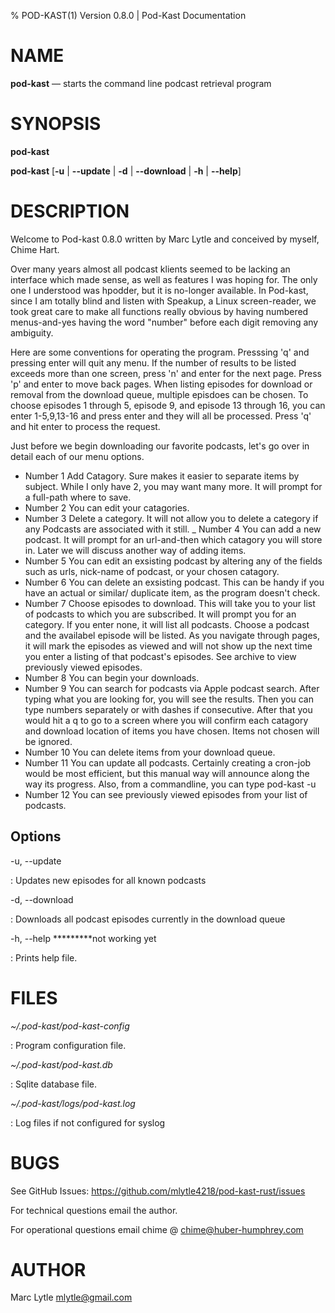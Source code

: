 % POD-KAST(1) Version 0.8.0 | Pod-Kast Documentation

NAME
====

**pod-kast** — starts the command line podcast retrieval program

SYNOPSIS
========

 **pod-kast**

 **pod-kast** \[**-u** | **--update** | **-d** | **--download** | **-h** | **--help**]

DESCRIPTION
===========
Welcome to Pod-kast 0.8.0 written by Marc Lytle and conceived by myself, Chime Hart.

Over many years almost all podcast klients seemed to be lacking an interface which made sense, as well as features I was hoping for. The only one I understood was hpodder, but it is no-longer available. In Pod-kast, since I am totally blind and listen with Speakup, a Linux screen-reader, we took great care to make all functions really obvious by having numbered menus-and-yes having the word "number" before each digit removing any ambiguity.

Here are some conventions for operating the program. Presssing 'q' and pressing enter will quit any menu. If the number of results to be listed exceeds more than one screen, press 'n' and enter for the next page. Press 'p' and enter to move back pages. When listing episodes for download or removal from the download queue, multiple episdoes can be chosen. To choose episodes 1 through 5, episode 9, and episode 13 through 16, you can enter 1-5,9,13-16 and press enter and they will all be processed. Press 'q' and hit enter to process the request.

Just before we begin downloading our favorite podcasts, let's go over in detail each of our menu options. 

- Number 1 Add Catagory. Sure makes it easier to separate items by subject. While I only have 2, you may want many more. It will prompt for a full-path where to save.
- Number 2 You can edit your catagories.
- Number 3 Delete a category. It will not allow you to delete a category if any Podcasts are associated with it still.
_ Number 4 You can add a new podcast. It will prompt for an url-and-then which catagory you will store in. Later we will discuss another way of adding items.
- Number 5 You can edit an exsisting podcast by altering any of the fields such as urls, nick-name of podcast, or your chosen catagory.
- Number 6 You can delete an exsisting podcast. This can be handy if you have an actual or similar/ duplicate item, as the program doesn't check.
- Number 7 Choose episodes to download. This will take you to your list of podcasts to which you are subscribed. It will prompt you for an category. If you enter none, it will list all podcasts. Choose a podcast and the availabel episode will be listed. As you navigate through pages, it will mark the episodes as viewed and will not show up the next time you enter a listing of that podcast's episodes. See archive to view previously viewed episodes.
- Number 8 You can begin your downloads.
- Number 9 You can search for podcasts via Apple podcast search. After typing what you are looking for, you will see the results. Then you can type numbers separately or with dashes if consecutive. After that you would hit a q to go to a screen where you will confirm each catagory and download location of items you have chosen. Items not chosen will be ignored.
- Number 10 You can delete items from your download queue.
- Number 11 You can update all podcasts. Certainly creating a cron-job would be most efficient, but this manual way will announce along the way its progress. Also, from a commandline, you can type
pod-kast -u
- Number 12 You can see previously viewed episodes from your list of podcasts.

Options
-------

-u, --update

:   Updates new episodes for all known podcasts

-d, --download

:   Downloads all podcast episodes currently in the download queue

-h, --help *********not working yet

:   Prints help file.

FILES
=====

*~/.pod-kast/pod-kast-config*

:   Program configuration file.

*~/.pod-kast/pod-kast.db*

:   Sqlite database file.

*~/.pod-kast/logs/pod-kast.log*

:   Log files if not configured for syslog

BUGS
====

See GitHub Issues: <https://github.com/mlytle4218/pod-kast-rust/issues>

For technical questions email the author. 

For operational questions email chime @ <chime@huber-humphrey.com>

AUTHOR
======

Marc Lytle <mlytle@gmail.com>

